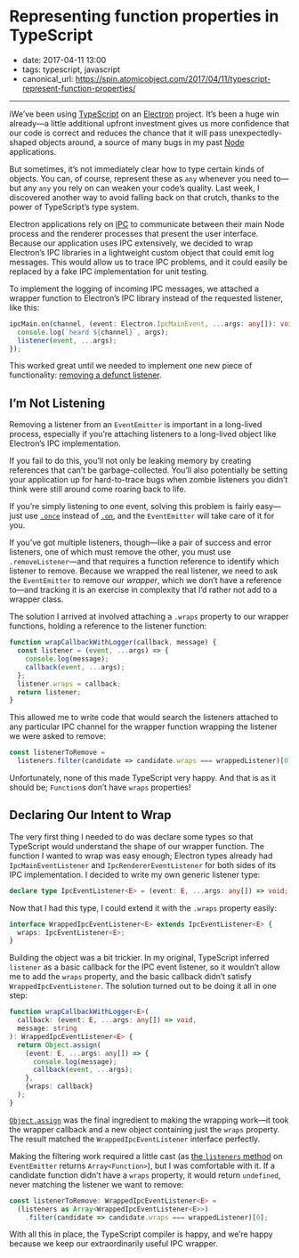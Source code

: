 # Representing function properties in TypeScript

- date: 2017-04-11 13:00
- tags: typescript, javascript
- canonical_url: https://spin.atomicobject.com/2017/04/11/typescript-represent-function-properties/

----

iWe’ve been using [TypeScript](http://www.typescriptlang.org/) on an [Electron](https://electron.atom.io/) project. It’s been a huge win already—a little additional upfront investment gives us more confidence that our code is correct and reduces the chance that it will pass unexpectedly-shaped objects around, a source of many bugs in my past [Node](https://nodejs.org) applications.

But sometimes, it’s not immediately clear how to type certain kinds of objects. You can, of course, represent these as `any` whenever you need to—but any `any` you rely on can weaken your code’s quality. Last week, I discovered another way to avoid falling back on that crutch, thanks to the power of TypeScript’s type system.  

Electron applications rely on [IPC](https://electron.atom.io/docs/api/ipc-main/) to communicate between their main Node process and the renderer processes that present the user interface. Because our application uses IPC extensively, we decided to wrap Electron’s IPC libraries in a lightweight custom object that could emit log messages. This would allow us to trace IPC problems, and it could easily be replaced by a fake IPC implementation for unit testing.

To implement the logging of incoming IPC messages, we attached a wrapper function to Electron’s IPC library instead of the requested listener, like this:

```typescript
ipcMain.on(channel, (event: Electron.IpcMainEvent, ...args: any[]): void => {
  console.log(`heard ${channel}`, args);
  listener(event, ...args);
});
```

This worked great until we needed to implement one new piece of functionality: [removing a defunct listener](https://nodejs.org/api/events.html#events_emitter_removelistener_eventname_listener).

I’m Not Listening
-----------------

Removing a listener from an `EventEmitter` is important in a long-lived process, especially if you’re attaching listeners to a long-lived object like Electron’s IPC implementation.

If you fail to do this, you’ll not only be leaking memory by creating references that can’t be garbage-collected. You’ll also potentially be setting your application up for hard-to-trace bugs when zombie listeners you didn’t think were still around come roaring back to life.

If you’re simply listening to one event, solving this problem is fairly easy—just use [`.once`](https://nodejs.org/api/events.html#events_emitter_once_eventname_listener) instead of [`.on`](https://nodejs.org/api/events.html#events_emitter_on_eventname_listener), and the `EventEmitter` will take care of it for you.

If you’ve got multiple listeners, though—like a pair of success and error listeners, one of which must remove the other, you must use `.removeListener`—and that requires a function reference to identify which listener to remove. Because we wrapped the real listener, we need to ask the `EventEmitter` to remove our _wrapper_, which we don’t have a reference to—and tracking it is an exercise in complexity that I’d rather not add to a wrapper class.

The solution I arrived at involved attaching a `.wraps` property to our wrapper functions, holding a reference to the listener function:


```javascript
function wrapCallbackWithLogger(callback, message) {
  const listener = (event, ...args) => {
    console.log(message);
    callback(event, ...args);
  };
  listener.wraps = callback;
  return listener;
}
```

This allowed me to write code that would search the listeners attached to any particular IPC channel for the wrapper function wrapping the listener we were asked to remove:

```javascript
const listenerToRemove =
  listeners.filter(candidate => candidate.wraps === wrappedListener)[0];
```

Unfortunately, none of this made TypeScript very happy. And that is as it should be; `Function`s don’t have `wraps` properties!

Declaring Our Intent to Wrap
----------------------------

The very first thing I needed to do was declare some types so that TypeScript would understand the shape of our wrapper function. The function I wanted to wrap was easy enough; Electron types already had `IpcMainEventListener` and `IpcRendererEventListener` for both sides of its IPC implementation. I decided to write my own generic listener type:

```typescript
declare type IpcEventListener<E> = (event: E, ...args: any[]) => void;
```

Now that I had this type, I could extend it with the `.wraps` property easily:

```typescript
interface WrappedIpcEventListener<E> extends IpcEventListener<E> {
  wraps: IpcEventListener<E>;
}
```

Building the object was a bit trickier. In my original, TypeScript inferred `listener` as a basic callback for the IPC event listener, so it wouldn’t allow me to add the `wraps` property, and the basic callback didn’t satisfy `WrappedIpcEventListener`. The solution turned out to be doing it all in one step:

```typescript
function wrapCallbackWithLogger<E>(
  callback: (event: E, ...args: any[]) => void,
  message: string
): WrappedIpcEventListener<E> {
  return Object.assign(
    (event: E, ...args: any[]) => {
      console.log(message);
      callback(event, ...args);
    },
    {wraps: callback}
  );
}
```    

[`Object.assign`](https://developer.mozilla.org/en-US/docs/Web/JavaScript/Reference/Global_Objects/Object/assign) was the final ingredient to making the wrapping work—it took the wrapper callback and a new object containing just the `wraps` property. The result matched the `WrappedIpcEventListener` interface perfectly.

Making the filtering work required a little cast (as [the `listeners` method](https://nodejs.org/api/events.html#events_emitter_listeners_eventname) on `EventEmitter` returns `Array<Function>`), but I was comfortable with it. If a candidate function didn’t have a `wraps` property, it would return `undefined`, never matching the listener we want to remove:

```typescript
const listenerToRemove: WrappedIpcEventListener<E> =
  (listeners as Array<WrappedIpcEventListener<E>>)
    .filter(candidate => candidate.wraps === wrappedListener)[0];
```

With all this in place, the TypeScript compiler is happy, and we’re happy because we keep our extraordinarily useful IPC wrapper.

